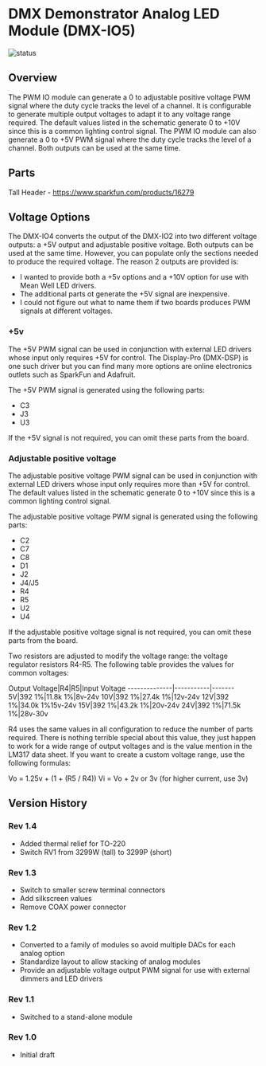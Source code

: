 # DMX Demonstrator Analog LED Module (DMX-IO5)

![status](https://img.shields.io/badge/status-prototype-orange)

## Overview

The PWM IO module can generate a 0 to adjustable positive voltage PWM signal where the duty cycle tracks the level of a channel. It is configurable to generate multiple output voltages to adapt it to any voltage range required. The default values
listed in the schematic generate 0 to +10V since this is a common lighting control signal. The PWM IO module can also generate a 0 to +5V PWM signal where the duty cycle tracks the level of a channel. Both outputs can be used at the same time.

## Parts

Tall Header - https://www.sparkfun.com/products/16279

## Voltage Options

The DMX-IO4 converts the output of the DMX-IO2 into two different voltage outputs: a +5V output and adjustable positive voltage. Both outputs can be used at the same time. However, you can populate only the sections needed to produce the required voltage. The reason 2 outputs are provided is:

- I wanted to provide both a +5v options and a +10V option for use with Mean Well LED drivers.
- The additional parts ot generate the +5V signal are inexpensive.
- I could not figure out what to name them if two boards produces PWM signals at different voltages.

### +5v

The +5V PWM signal can be used in conjunction with external LED drivers whose input only requires +5V for control. The Display-Pro (DMX-DSP) is one such driver
but you can find many more options are online electronics outlets such as SparkFun and Adafruit.

The +5V PWM signal is generated using the following parts:

- C3
- J3
- U3

If the +5V signal is not required, you can omit these parts from the board.

### Adjustable positive voltage

The adjustable positive voltage PWM signal can be used in conjunction with external LED drivers whose input only requires more than +5V for control. The default values
listed in the schematic generate 0 to +10V since this is a common lighting control signal.

The adjustable positive voltage PWM signal is generated using the following parts:

- C2
- C7
- C8
- D1
- J2
- J4/J5
- R4
- R5
- U2
- U4

If the adjustable positive voltage signal is not required, you can omit these parts from the board.

Two resistors are adjusted to modify the voltage range: the voltage regulator resistors R4-R5.
The following table provides the values for common voltages:

Output Voltage|R4|R5|Input Voltage
--------------|-----------|-------
5V|392 1%|11.8k 1%|8v-24v
10V|392 1%|27.4k 1%|12v-24v
12V|392 1%|34.0k 1%15v-24v
15V|392 1%|43.2k 1%|20v-24v
24V|392 1%|71.5k 1%|28v-30v

R4 uses the same values in all configuration to reduce the number of parts required. There is nothing terrible special about this value, they just happen to work for a wide range of output voltages and is the value mention in the LM317 data sheet. If you want to create a custom voltage range, use the following formulas:

Vo = 1.25v + (1 + (R5 / R4))
Vi = Vo + 2v or 3v (for higher current, use 3v)

## Version History

### Rev 1.4

- Added thermal relief for TO-220
- Switch RV1 from 3299W (tall) to 3299P (short)

### Rev 1.3

- Switch to smaller screw terminal connectors
- Add silkscreen values
- Remove COAX power connector

### Rev 1.2

- Converted to a family of modules so avoid multiple DACs for each analog option
- Standardize layout to allow stacking of analog modules
- Provide an adjustable voltage output PWM signal for use with external dimmers and LED drivers

### Rev 1.1

- Switched to a stand-alone module

### Rev 1.0

- Initial draft
